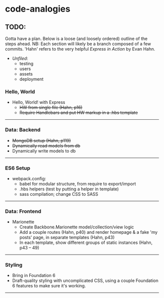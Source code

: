 # code-analogies

## TODO:
Gotta have a plan. Below is a loose (and loosely ordered) outline of the steps ahead. NB: Each section will likely be a branch composed of a few commits. 'Hahn' refers to the very helpful *Express in Action* by Evan Hahn.

- *Unfiled*:
  - testing
  - users
  - assets
  - deployment

### Hello, World
- Hello, World! with Express
  - ~~HW from single file (Hahn, p16)~~
  - ~~Require Handlebars and put HW markup in a .hbs template~~

* * *

### Data: Backend
- ~~MongoDB setup (Hahn, p119)~~
- ~~Dynamically read models from db~~
- Dynamically write models to db

* * *

### ES6 Setup
- webpack.config:
  - babel for modular structure, from require to export/import
  - .hbs helpers (test by putting a helper in template)
  - sass compilation; change CSS to SASS

* * *

### Data: Frontend
- Marionette
  - Create Backbone.Marionette model/collection/view logic
  - Add a couple routes (Hahn, p40) and render homepage & a fake 'my posts' page, in separate templates (Hahn, p43)
  - In each template, show different groups of static instances (Hahn, p43 – 49)

* * *

### Styling
- Bring in Foundation 6
- Draft-quality styling with uncomplicated CSS, using a couple Foundation 6 features to make sure it's working.

* * *
